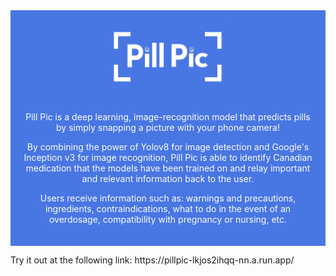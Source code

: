 <div style="background-color: #4876E3; color: white; padding: 20px; text-align: center;">
    <img src="./Pill_Pic_logo.png" alt="Local Image" width="200px">
    <p><br>Pill Pic is a deep learning, image-recognition model that predicts pills by simply snapping a picture with your phone camera!</p>
    <p>By combining the power of Yolov8 for image detection and Google's Inception v3 for image recognition, Pill Pic is able to identify Canadian medication that the models have been trained on and relay important and relevant information back to the user.</p>
    <p>Users receive information such as: warnings and precautions, ingredients, contraindications, what to do in the event of an overdosage, compatibility with pregnancy or nursing, etc.</p>
</div>

<p> Try it out at the following link: https://pillpic-lkjos2ihqq-nn.a.run.app/ </p>

